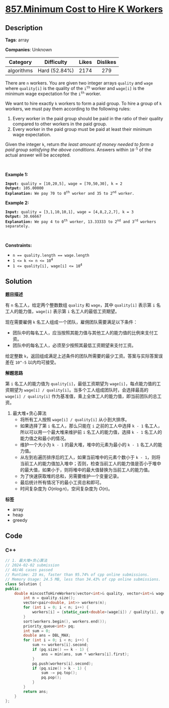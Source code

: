 # [857.Minimum Cost to Hire K Workers](https://leetcode.com/problems/minimum-cost-to-hire-k-workers/description/)

## Description

**Tags**: array

**Companies**: Unknown

|  Category  |  Difficulty   | Likes | Dislikes |
| :--------: | :-----------: | :---: | :------: |
| algorithms | Hard (52.84%) | 2174  |   279    |

<p>There are <code>n</code> workers. You are given two integer arrays <code>quality</code> and <code>wage</code> where <code>quality[i]</code> is the quality of the <code>i<sup>th</sup></code> worker and <code>wage[i]</code> is the minimum wage expectation for the <code>i<sup>th</sup></code> worker.</p>
<p>We want to hire exactly <code>k</code> workers to form a paid group. To hire a group of <code>k</code> workers, we must pay them according to the following rules:</p>
<ol>
  <li>Every worker in the paid group should be paid in the ratio of their quality compared to other workers in the paid group.</li>
  <li>Every worker in the paid group must be paid at least their minimum wage expectation.</li>
</ol>
<p>Given the integer <code>k</code>, return <em>the least amount of money needed to form a paid group satisfying the above conditions</em>. Answers within <code>10<sup>-5</sup></code> of the actual answer will be accepted.</p>
<p>&nbsp;</p>
<p><strong class="example">Example 1:</strong></p>
<pre><code><strong>Input:</strong> quality = [10,20,5], wage = [70,50,30], k = 2
<strong>Output:</strong> 105.00000
<strong>Explanation:</strong> We pay 70 to 0<sup>th</sup> worker and 35 to 2<sup>nd</sup> worker.</code></pre>
<p><strong class="example">Example 2:</strong></p>
<pre><code><strong>Input:</strong> quality = [3,1,10,10,1], wage = [4,8,2,2,7], k = 3
<strong>Output:</strong> 30.66667
<strong>Explanation:</strong> We pay 4 to 0<sup>th</sup> worker, 13.33333 to 2<sup>nd</sup> and 3<sup>rd</sup> workers separately.</code></pre>
<p>&nbsp;</p>
<p><strong>Constraints:</strong></p>
<ul>
  <li><code>n == quality.length == wage.length</code></li>
  <li><code>1 &lt;= k &lt;= n &lt;= 10<sup>4</sup></code></li>
  <li><code>1 &lt;= quality[i], wage[i] &lt;= 10<sup>4</sup></code></li>
</ul>

## Solution

**题目描述**

有 `n` 名工人，给定两个整数数组 `quality` 和 `wage`，其中 `quality[i]` 表示第 `i` 名工人的能力值，`wage[i]` 表示第 `i` 名工人的最低工资期望。

现在需要雇佣 `k` 名工人组成一个团队，雇佣团队需要满足以下条件：

- 团队中的每名工人，应当按照其能力值与其他工人的能力值的比例来支付工资。
- 团队中的每名工人，必须至少按照其最低工资期望来支付工资。

给定整数 `k`，返回组成满足上述条件的团队所需要的最少工资。答案与实际答案误差在 `10^-5` 以内均可接受。

**解题思路**

第 `i` 名工人的能力值为 `quality[i]`，最低工资期望为 `wage[i]`，每点能力值的工资期望为 `wage[i] / quality[i]`。当多个工人组成团队时，会选择最高的 `wage[i] / quality[i]` 作为基准值，乘上全体工人的能力值，即当前团队的总工资。

1. 最大堆+贪心算法
   - 将所有工人按照 `wage[i] / quality[i]` 从小到大排序。
   - 如果选择了第 `i` 名工人，那么只能在 `i` 之前的工人中选择 `k - 1` 名工人，所以可以用一个最大堆来维护前 `i` 名工人的能力值，选择 `k - 1` 名工人的能力值之和最小的情况。
   - 维护一个大小为 `k - 1` 的最大堆，堆中的元素为最小的 `k - 1` 名工人的能力值。
   - 从左到右遍历排序后的工人，如果当前堆中的元素个数小于 `k - 1`，则将当前工人的能力值加入堆中；否则，检查当前工人的能力值是否小于堆中的最大值，如果小于，则将堆中的最大值替换为当前工人的能力值。
   - 为了快速获取堆的总和，另需要维护一个变量记录。
   - 最后统计所有情况下的最小工资总和即可。
   - 时间复杂度为 $O(n \log n)$，空间复杂度为 $O(n)$。

**标签**

- array
- heap
- greedy

<!-- code start -->
## Code

### C++

```cpp
// 1. 最大堆+贪心算法
// 2024-02-02 submission
// 46/46 cases passed
// Runtime: 23 ms, faster than 95.74% of cpp online submissions.
// Memory Usage: 24.5 MB, less than 34.43% of cpp online submissions.
class Solution {
public:
    double mincostToHireWorkers(vector<int>& quality, vector<int>& wage, int k) {
        int n = quality.size();
        vector<pair<double, int>> workers(n);
        for (int i = 0; i < n; i++) {
            workers[i] = {static_cast<double>(wage[i]) / quality[i], quality[i]};
        }
        sort(workers.begin(), workers.end());
        priority_queue<int> pq;
        int sum = 0;
        double ans = DBL_MAX;
        for (int i = 0; i < n; i++) {
            sum += workers[i].second;
            if (pq.size() == k - 1) {
                ans = min(ans, sum * workers[i].first);
            }
            pq.push(workers[i].second);
            if (pq.size() > k - 1) {
                sum -= pq.top();
                pq.pop();
            }
        }
        return ans;
    }
};
```

<!-- code end -->
